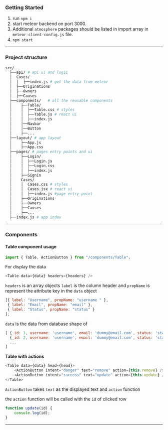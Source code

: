 ### Getting Started

1. run `npm i`
2. start meteor backend on port 3000.
3. Additional `atmosphere` packages should be listed in import array in `meteor-client-config.js` file.
4. `npm start`

---

### Project structure

```sh
src/
  ├──api/ # api ui and logic
  │  Cases/
  │  │  ├──index.js # get the data from meteor
  │  ├──Originations
  │  ├──Owners
  │  ├──Causes
  ├──components/   # all the reusable components
  │    ├──Table/
  │    │  ├──Table.css # styles
  │    │  ├──Table.js # react ui
  │    │  ├──index.js
  │    │──Navbar
  │    │──Button
  │    ├──...
  ├──layout/ # app layout
  │    ├──App.js
  │    ├──App.css
  ├──pages/ # pages entry points and ui
  │    ├──Login/
  │    │  ├──Login.js
  │    │  ├──Login.css
  │    │  ├──index.js
  │    ├──Signin
  │    Cases/
  │    │  Cases.css # styles
  │    │  Cases.jsx # react ui
  │    │  ├──index.js #page entry point
  │    ├──Originations
  │    ├──Owners
  │    ├──Causes
  │    ├──...
  ├──index.js # app index

```

---

### Components

#### Table component usage

```js
import { Table, ActionButton } from "/components/Table";
```

For display the data

```js
<Table data={data} headers={headers} />
```

`headers` is an array objects `label` is the column  header and `propName` is represent the attribute key in the `data` object 

```js
[{ label: "Username", propName: "username " },
 { label: "Email", propName: "email" },
 { label: "Status", propName: "status" }
];
```

`data` is the data from database shape of

```js
[ {_id: 1, username: 'username', email: 'dummy@email.com', status: 'status',},
  {_id: 2, username: 'username', email: 'dummy@email.com', status: 'status',},
  ...
]
```

**Table with actions**

```js
<Table data={data} head={head}>
	<ActionButton intent="danger" text="remove" action={this.remove} />
	<ActionButton intent="success" text="update" action={this.update} />
</Table>
```

`ActionButton` takes `text` as the displayed text and `action` function

the `action` function will be called with the `id` of clicked row

```js
function update(id) {
	console.log(id);
}
```

---
